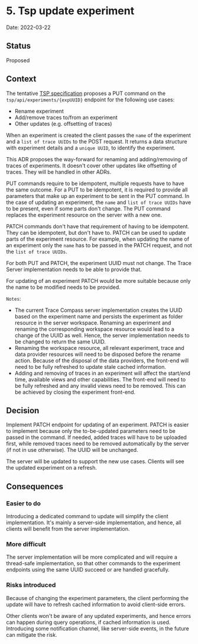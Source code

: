 # 5. Tsp update experiment

Date: 2022-03-22

## Status

Proposed

## Context

The tentative [TSP specification][tsp] proposes a PUT command on the `tsp/api/experiments/{expUUID}` endpoint for the following use cases:

- Rename experiment
- Add/remove traces to/from an experiment
- Other updates (e.g. offsetting of traces)

When an experiment is created the client passes the `name` of the experiment and a `list of trace UUIDs` to the POST request.
It returns a data structure with experiment details and a `unique UUID`, to identify the experiment.

This ADR proposes the way-forward for renaming and adding/removing of traces of experiments. It doesn't cover other updates like offsetting of traces. They will be handled in other ADRs.

PUT commands require to be idempotent, multiple requests have to have the same outcome. For a PUT to be idempotent, it is required to provide all parameters that make up an experiment to be sent in the PUT command. In the case of updating an experiment, the `name` and `list of trace UUIDs` have to be present, even if some parts don't change. The PUT command replaces the experiment resource on the server with a new one.

PATCH commands don't have that requirement of having to be idempotent. They can be idempotent, but don't have to. PATCH can be used to update parts of the experiment resource. For example, when updating the name of an experiment only the `name` has to be passed in the PATCH request, and not the `list of trace UUIDs`.

For both PUT and PATCH, the experiment UUID must not change. The Trace Server implementation needs to be able to provide that.

For updating of an experiment PATCH would be more suitable because only the name to be modified needs to be provided.

`Notes`:

- The current Trace Compass server implementation creates the UUID based on the experiment name and persists the experiment as folder resource in the server workspace. Renaming an experiment and renaming the corresponding workspace resource would lead to a change of the UUID as well. Hence, the server implementation needs to be changed to return the same UUID.
- Renaming the workspace resource, all relevant experiment, trace and data provider resources will need to be disposed before the rename action. Because of the disposal of the data providers, the front-end will need to be fully refreshed to update stale cached information.
- Adding and removing of traces in an experiment will affect the start/end time, available views and other capabilities. The front-end will need to be fully refreshed and any invalid views need to be removed. This can be achieved by closing the experiment front-end.

## Decision

Implement PATCH endpoint for updating of an experiment. PATCH is easier to implement because only the to-be-updated parameters need to be passed in the command. If needed, added traces will have to be uploaded first, while removed traces need to be removed automatically by the server (if not in use otherwise). The UUID will be unchanged.

The server will be updated to support the new use cases. Clients will see the updated experiment on a refresh.

## Consequences

### Easier to do

Introducing a dedicated command to update will simplify the client implementation. It's mainly a server-side implementation, and hence, all clients will benefit from the server implementation.

### More difficult

The server implementation will be more complicated and will require a thread-safe implementation, so that other commands to the experiment endpoints using the same UUID succeed or are handled gracefully.

### Risks introduced

Because of changing the experiment parameters, the client performing the update will have to refresh cached information to avoid client-side errors.

Other clients won't be aware of any updated experiments, and hence errors can happen during query operations, if cached information is used. Introducing some notification channel, like server-side events, in the future can mitigate the risk.

[tsp]: https://github.com/theia-ide/trace-server-protocol/blob/10cc9ba5419656315333cdac4fb8e392b1c752e7/API-proposed.yaml#L902
